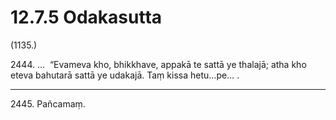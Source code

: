 # 12.7.5 Odakasutta

(1135.)

2444\. …  “Evameva kho, bhikkhave, appakā te sattā ye thalajā; atha kho eteva bahutarā sattā ye udakajā. Taṃ kissa hetu…pe… .

---

2445\. Pañcamaṃ.
